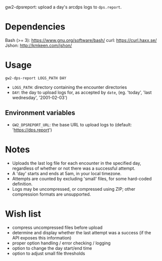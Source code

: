 gw2-dpsreport: upload a day's arcdps logs to `dps.report`.

# Dependencies

Bash (>= 3): https://www.gnu.org/software/bash/
curl: https://curl.haxx.se/
Jshon: http://kmkeen.com/jshon/

# Usage

`gw2-dps-report LOGS_PATH DAY`

- `LOGS_PATH`: directory containing the encounter directories
- `DAY`: the day to upload logs for, as accepted by `date`, (eg. 'today',
  'last wednesday', '2001-02-03')

## Environment variables

- `GW2_DPSREPORT_URL`: the base URL to upload logs to (default:
  'https://dps.report')

# Notes

- Uploads the last log file for each encounter in the specified day, regardless
  of whether or not there was a successful attempt.
- A 'day' starts and ends at 5am, in your local timezone.
- Attempts are counted by excluding 'small' files, for some hard-coded
  definition.
- Logs may be uncompressed, or compressed using ZIP; other compression formats
  are unsupported.

# Wish list

- compress uncompressed files before upload
- determine and display whether the last attempt was a success (if the API
  exposes this information)
- proper option handling / error checking / logging
- option to change the day start/end time
- option to adjust small file thresholds

